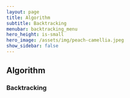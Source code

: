 ```yaml
---
layout: page
title: Algorithm
subtitle: Backtracking
menubar: backtracking_menu
hero_height: is-small
hero_image: /assets/img/peach-camellia.jpeg
show_sidebar: false
---
```


## Algorithm
### Backtracking
